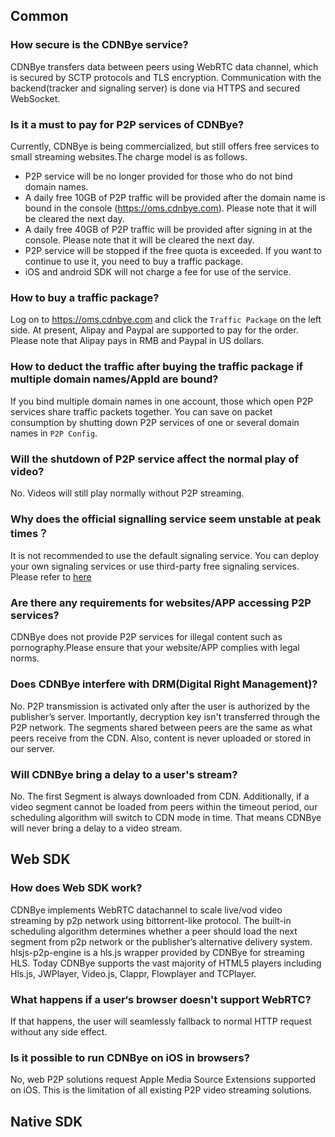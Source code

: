 
## Common
### How secure is the CDNBye service?
CDNBye transfers data between peers using WebRTC data channel, 
which is secured by SCTP protocols and TLS encryption. Communication 
with the backend(tracker and signaling server) is done via HTTPS and 
secured WebSocket.

### Is it a must to pay for P2P services of CDNBye?
Currently, CDNBye is being commercialized, but still offers free services to small streaming websites.The charge model is as follows.
- P2P service will be no longer provided for those who do not bind domain names.
- A daily free 10GB of P2P traffic will be provided after the domain name is bound in the console (https://oms.cdnbye.com). Please note that it will be cleared the next day.
- A daily free 40GB of P2P traffic will be provided after signing in at the console. Please note that it will be cleared the next day.
- P2P service will be stopped if the free quota is exceeded. If you want to continue to use it, you need to buy a traffic package.
- iOS and android SDK will not charge a fee for use of the service.

### How to buy a traffic package?
Log on to https://oms.cdnbye.com and click the `Traffic Package` on the left side. At present, Alipay and Paypal are supported to pay for the order. Please note that Alipay pays in RMB and Paypal in US dollars.

### How to deduct the traffic after buying the traffic package if multiple domain names/AppId are bound?
If you bind multiple domain names in one account, those which open P2P services share traffic packets together. You can save on packet consumption by shutting down P2P services of one or several domain names in `P2P Config`.

### Will the shutdown of P2P service affect the normal play of video?
No. Videos will still play normally without P2P streaming.

### Why does the official signalling service seem unstable at peak times？ 
It is not recommended to use the default signaling service. You can deploy your own signaling services or use third-party free signaling services. Please refer to [here](/en/signaling.md)

### Are there any requirements for websites/APP accessing P2P services? 
CDNBye does not provide P2P services for illegal content such as pornography.Please ensure that your website/APP complies with legal norms.

### Does CDNBye interfere with DRM(Digital Right Management)?
No. P2P transmission is activated only after the user is authorized 
by the publisher’s server. Importantly, decryption key isn't transferred 
through the P2P network. The segments shared between peers are the same as 
what peers receive from the CDN. Also, content is never uploaded or stored 
 in our server.
 
### Will CDNBye bring a delay to a user's stream?
No. The first Segment is always downloaded from CDN. Additionally, 
if a video segment cannot be loaded from peers within the timeout period, 
our scheduling algorithm will switch to CDN mode in time. That means CDNBye
will never bring a delay to a video stream.

## Web SDK
### How does Web SDK work?
CDNBye implements WebRTC datachannel to scale live/vod video streaming 
by p2p network using bittorrent-like protocol. The built-in 
scheduling algorithm determines whether a peer should load the next 
segment from p2p network or the publisher’s alternative delivery system.
hlsjs-p2p-engine is a hls.js wrapper provided by CDNBye for streaming HLS. 
Today CDNBye supports the vast majority of HTML5 players including Hls.js, 
JWPlayer, Video.js, Clappr, Flowplayer and TCPlayer.

### What happens if a user‘s browser doesn't support WebRTC?
If that happens, the user will seamlessly fallback to normal HTTP request 
without any side effect.

### Is it possible to run CDNBye on iOS in browsers?
No, web P2P solutions request Apple Media Source Extensions supported on iOS. This is the limitation of all existing P2P video streaming solutions.

## Native SDK